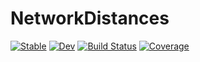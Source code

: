 # NetworkDistances

[![Stable](https://img.shields.io/badge/docs-stable-blue.svg)](https://gmbolt.github.io/NetworkDistances.jl/stable/)
[![Dev](https://img.shields.io/badge/docs-dev-blue.svg)](https://gmbolt.github.io/NetworkDistances.jl/dev/)
[![Build Status](https://github.com/gmbolt/NetworkDistances.jl/actions/workflows/CI.yml/badge.svg?branch=master)](https://github.com/gmbolt/NetworkDistances.jl/actions/workflows/CI.yml?query=branch%3Amaster)
[![Coverage](https://codecov.io/gh/gmbolt/NetworkDistances.jl/branch/master/graph/badge.svg)](https://codecov.io/gh/gmbolt/NetworkDistances.jl)
